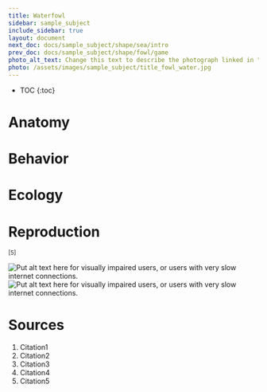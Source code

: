 ```yaml
---
title: Waterfowl
sidebar: sample_subject
include_sidebar: true
layout: document
next_doc: docs/sample_subject/shape/sea/intro
prev_doc: docs/sample_subject/shape/fowl/game
photo_alt_text: Change this text to describe the photograph linked in "photo".
photo: /assets/images/sample_subject/title_fowl_water.jpg
---
```


* TOC
{:toc}

# Anatomy

# Behavior

# Ecology

# Reproduction

<sup>[5]</sup>

<img src="/template-information-site/assets/images/sample_subject/waterfowl1.jpg" alt="Put alt text here for visually impaired users, or users with very slow internet connections."/>

<img src="/template-information-site/assets/images/sample_subject/waterfowl2.jpg" alt="Put alt text here for visually impaired users, or users with very slow internet connections."/>

# Sources

1. Citation1
2. Citation2
3. Citation3
4. Citation4
5. Citation5
